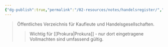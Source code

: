 ```yaml
---
{"dg-publish":true,"permalink":"/02-resources/notes/handelsregister/","tags":["recht/register"],"noteIcon":"","updated":"2025-08-26T16:35:24.336+02:00"}
---
```


>Öffentliches Verzeichnis für Kaufleute und Handelsgesellschaften.
>>Wichtig für [[Prokura\|Prokura]] - nur dort eingetragene Vollmachten sind umfassend gültig.